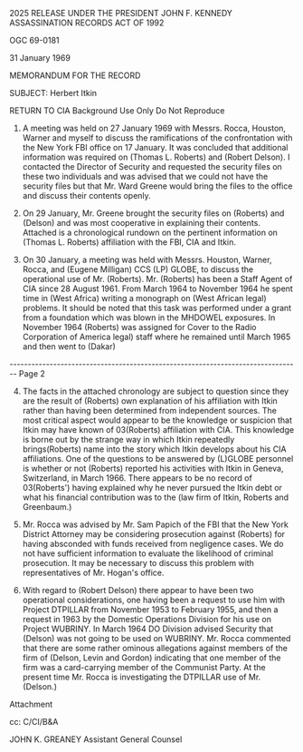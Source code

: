 2025 RELEASE UNDER THE PRESIDENT JOHN F. KENNEDY ASSASSINATION RECORDS ACT OF 1992

OGC 69-0181

31 January 1969

MEMORANDUM FOR THE RECORD

SUBJECT: Herbert Itkin

RETURN TO CIA
Background Use Only
Do Not Reproduce

1.  A meeting was held on 27 January 1969 with Messrs. Rocca, Houston, Warner and myself to discuss the ramifications of the confrontation with the New York FBI office on 17 January. It was concluded that additional information was required on (Thomas L. Roberts) and (Robert Delson). I contacted the Director of Security and requested the security files on these two individuals and was advised that we could not have the security files but that Mr. Ward Greene would bring the files to the office and discuss their contents openly.

2.  On 29 January, Mr. Greene brought the security files on (Roberts) and (Delson) and was most cooperative in explaining their contents. Attached is a chronological rundown on the pertinent information on (Thomas L. Roberts) affiliation with the FBI, CIA and Itkin.

3.  On 30 January, a meeting was held with Messrs. Houston, Warner, Rocca, and (Eugene Milligan) CCS (LP) GLOBE, to discuss the operational use of Mr. (Roberts). Mr. (Roberts) has been a Staff Agent of CIA since 28 August 1961. From March 1964 to November 1964 he spent time in (West Africa) writing a monograph on (West African legal) problems. It should be noted that this task was performed under a grant from a foundation which was blown in the MHDOWEL exposures. In November 1964 (Roberts) was assigned for Cover to the Radio Corporation of America legal) staff where he remained until March 1965 and then went to (Dakar)


-------------------------------------------------------------------------------- Page 2

4. The facts in the attached chronology are subject to question since they are the result of (Roberts) own explanation of his affiliation with Itkin rather than having been determined from independent sources. The most critical aspect would appear to be the knowledge or suspicion that Itkin may have known of 03(Roberts) affiliation with CIA. This knowledge is borne out by the strange way in which Itkin repeatedly brings(Roberts) name into the story which Itkin develops about his CIA affiliations. One of the questions to be answered by (L)GLOBE personnel is whether or not (Roberts) reported his activities with Itkin in Geneva, Switzerland, in March 1966. There appears to be no record of 03(Roberts') having explained why he never pursued the Itkin debt or what his financial contribution was to the (law firm of Itkin, Roberts and Greenbaum.)

5. Mr. Rocca was advised by Mr. Sam Papich of the FBI that the New York District Attorney may be considering prosecution against (Roberts) for having absconded with funds received from negligence cases. We do not have sufficient information to evaluate the likelihood of criminal prosecution. It may be necessary to discuss this problem with representatives of Mr. Hogan's office.

6. With regard to (Robert Delson) there appear to have been two operational considerations, one having been a request to use him with Project DTPILLAR from November 1953 to February 1955, and then a request in 1963 by the Domestic Operations Division for his use on Project WUBRINY. In March 1964 DO Division advised Security that (Delson) was not going to be used on WUBRINY. Mr. Rocca commented that there are some rather ominous allegations against members of the firm of (Delson, Levin and Gordon) indicating that one member of the firm was a card-carrying member of the Communist Party. At the present time Mr. Rocca is investigating the DTPILLAR use of Mr. (Delson.)

Attachment

cc: C/CI/B&A

JOHN K. GREANEY
Assistant General Counsel
